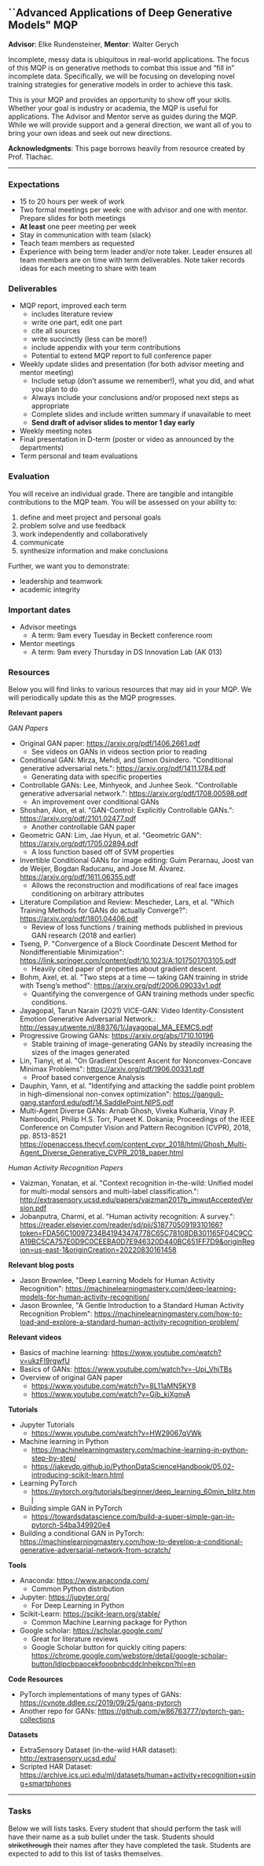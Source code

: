 ## ``Advanced Applications of Deep Generative Models" MQP

**Advisor**: Elke Rundensteiner, **Mentor**: Walter Gerych

Incomplete, messy data is ubiquitous in real-world applications. The focus of this MQP is on generative methods to combat this issue and “fill in” incomplete data. Specifically, we will be focusing on developing novel training strategies for generative models in order to achieve this task. 

This is your MQP and provides an opportunity to show off your skills. Whether your goal is industry or academia, the MQP is useful for applications. The Advisor and Mentor serve as guides during the MQP. While we will provide support and a general direction, we want all of you to bring your own ideas and seek out new directions. 

**Acknowledgments**: This page borrows heavily from resource created by Prof. Tlachac. 

------------------------------------------

### Expectations

-	15 to 20 hours per week of work
-	Two formal meetings per week: one with advisor and one with mentor. Prepare slides for both meetings 
-	**At least** one peer meeting per week
-	Stay in communication with team (slack)
-	Teach team members as requested
-	Experience with being term leader and/or note taker. Leader ensures all team members are on time with term deliverables. Note taker records ideas for each meeting to share with team

### Deliverables

-	MQP report, improved each term
    - includes literature review
    - write one part, edit one part
    - cite all sources 
    - write succinctly (less can be more!)
    - include appendix with your term contributions
    - Potential to extend MQP report to full conference paper
-	Weekly update slides and presentation (for both advisor meeting and mentor meeting)
    - Include setup (don’t assume we remember!), what you did, and what you plan to do
    - Always include your conclusions and/or proposed next steps as appropriate
    - Complete slides and include written summary if unavailable to meet
    - **Send draft of advisor slides to mentor 1 day early**
-	Weekly meeting notes
-	Final presentation in D-term (poster or video as announced by the departments)
-	Term personal and team evaluations

### Evaluation

You will receive an individual grade. There are tangible and intangible contributions to the MQP team. You will be assessed on your ability to:
1.	define and meet project and personal goals
2.	problem solve and use feedback
3.	work independently and collaboratively
4.	communicate
5.	synthesize information and make conclusions

Further, we want you to demonstrate:
-	leadership and teamwork
-	academic integrity

### Important dates

- Advisor meetings
    - A term: 9am every Tuesday in Beckett conference room
- Mentor meetings
    - A term: 9am every Thursday in DS Innovation Lab (AK 013) 

### Resources 

Below you will find links to various resources that may aid in your MQP. We will periodically update this as the MQP progresses. 

**Relevant papers**

*GAN Papers*

- Original GAN paper: https://arxiv.org/pdf/1406.2661.pdf
    - See videos on GANs in videos section prior to reading
- Conditional GAN: Mirza, Mehdi, and Simon Osindero. "Conditional generative adversarial nets.": https://arxiv.org/pdf/1411.1784.pdf
    - Generating data with specific properties 
- Controllable GANs:  Lee, Minhyeok, and Junhee Seok. "Controllable generative adversarial network.": https://arxiv.org/pdf/1708.00598.pdf
    - An improvement over conditional GANs
- Shoshan, Alon, et al. "GAN-Control: Explicitly Controllable GANs.": https://arxiv.org/pdf/2101.02477.pdf
    - Another controllable GAN paper
- Geometric GAN: Lim, Jae Hyun, et al. "Geometric GAN": https://arxiv.org/pdf/1705.02894.pdf
    - A loss function based off of SVM properties
- Invertible Conditional GANs for image editing: Guim Perarnau, Joost van de Weijer, Bogdan Raducanu, and Jose M. Álvarez. https://arxiv.org/pdf/1611.06355.pdf
    - Allows the reconstruction and modifications of real face images conditioning on arbitrary attributes
- Literature Compilation and Review: Mescheder, Lars, et al. "Which Training Methods for GANs do actually Converge?": https://arxiv.org/pdf/1801.04406.pdf
    - Review of loss functions / training methods published in previous GAN research (2018 and earlier) 
- Tseng, P. "Convergence of a Block Coordinate Descent
Method for Nondifferentiable Minimization": https://link.springer.com/content/pdf/10.1023/A:1017501703105.pdf
    - Heavily cited paper of properties about gradient descent. 
- Bohm, Axel, et. al. "Two steps at a time — taking GAN training in stride
with Tseng’s method": https://arxiv.org/pdf/2006.09033v1.pdf
    - Quantifying the convergence of GAN training methods under specfic conditions.
- Jayagopal, Tarun Narain (2021) VICE-GAN: Video Identity-Consistent Emotion Generative Adversarial Network.: http://essay.utwente.nl/88376/1/Jayagopal_MA_EEMCS.pdf
- Progressive Growing GANs: https://arxiv.org/abs/1710.10196
    - Stable training of image-generating GANs by steadily increasing the sizes of the images generated
- Lin, Tianyi, et al. "On Gradient Descent Ascent for Nonconvex-Concave
Minimax Problems": https://arxiv.org/pdf/1906.00331.pdf
    - Proof based convergence Analysis
- Dauphin, Yann, et al. "Identifying and attacking the saddle point
problem in high-dimensional non-convex optimization": https://ganguli-gang.stanford.edu/pdf/14.SaddlePoint.NIPS.pdf
- Multi-Agent Diverse GANs: Arnab Ghosh, Viveka Kulharia, Vinay P. Namboodiri, Philip H.S. Torr, Puneet K. Dokania; Proceedings of the IEEE Conference on Computer Vision and Pattern Recognition (CVPR), 2018, pp. 8513-8521 https://openaccess.thecvf.com/content_cvpr_2018/html/Ghosh_Multi-Agent_Diverse_Generative_CVPR_2018_paper.html

*Human Activity Recognition Papers*

- Vaizman, Yonatan, et al. "Context recognition in-the-wild: Unified model for multi-modal sensors and multi-label classification.": http://extrasensory.ucsd.edu/papers/vaizman2017b_imwutAcceptedVersion.pdf
- Jobanputra, Charmi, et al. "Human activity recognition: A survey.": https://reader.elsevier.com/reader/sd/pii/S1877050919310166?token=FDA56C10097234B41943474778C65C78108DB301165F04C9CCA19BC5CA757E0D9C0CEEBA0D7E946320D440BC651FF7D9&originRegion=us-east-1&originCreation=20220830161458

**Relevant blog posts**
- Jason Brownlee, "Deep Learning Models for Human Activity Recognition": https://machinelearningmastery.com/deep-learning-models-for-human-activity-recognition/
- Jason Brownlee, "A Gentle Introduction to a Standard Human Activity Recognition Problem": https://machinelearningmastery.com/how-to-load-and-explore-a-standard-human-activity-recognition-problem/

**Relevant videos** 
- Basics of machine learning: https://www.youtube.com/watch?v=ukzFI9rgwfU
- Basics of GANs: https://www.youtube.com/watch?v=-Upj_VhjTBs
- Overview of original GAN paper
    - https://www.youtube.com/watch?v=8L11aMN5KY8
    - https://www.youtube.com/watch?v=Gib_kiXgnvA

**Tutorials**
- Jupyter Tutorials
    - https://www.youtube.com/watch?v=HW29067qVWk
- Machine learning in Python
    - https://machinelearningmastery.com/machine-learning-in-python-step-by-step/
    - https://jakevdp.github.io/PythonDataScienceHandbook/05.02-introducing-scikit-learn.html
- Learning PyTorch
    - https://pytorch.org/tutorials/beginner/deep_learning_60min_blitz.html
- Building simple GAN in PyTorch
     - https://towardsdatascience.com/build-a-super-simple-gan-in-pytorch-54ba349920e4
- Building a conditional GAN in PyTorch: https://machinelearningmastery.com/how-to-develop-a-conditional-generative-adversarial-network-from-scratch/

**Tools** 
- Anaconda: https://www.anaconda.com/
    - Common Python distribution 
- Jupyter: https://jupyter.org/
    - For Deep Learning in Python
- Scikit-Learn: https://scikit-learn.org/stable/
    - Common Machine Learning package for Python
- Google scholar: https://scholar.google.com/
    - Great for literature reviews
    - Google Scholar button for quickly citing papers: https://chrome.google.com/webstore/detail/google-scholar-button/ldipcbpaocekfooobnbcddclnhejkcpn?hl=en

**Code Resources**
- PyTorch implementations of many types of GANs: https://cvnote.ddlee.cc/2019/09/25/gans-pytorch
- Another repo for GANs: https://github.com/w86763777/pytorch-gan-collections

**Datasets**
- ExtraSensory Dataset (in-the-wild HAR dataset): http://extrasensory.ucsd.edu/
- Scripted HAR Dataset: https://archive.ics.uci.edu/ml/datasets/human+activity+recognition+using+smartphones 

------------------------------------------

### Tasks
Below we will lists tasks. Every student that should perform the task will have their name as a sub bullet under the task. Students should ~~strikethrough~~ their names after they have completed the task. Students are expected to add to this list of tasks themselves. 

